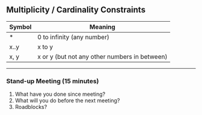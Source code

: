 ## Multiplicity / Cardinality Constraints
Symbol | Meaning
--- | ---
\* | 0 to infinity (any number)
x..y | x to y
x, y | x or y (but not any other numbers in between)

---
### Stand-up Meeting (15 minutes)
1. What have you done since meeting?
2. What will you do before the next meeting?
3. Roadblocks?
